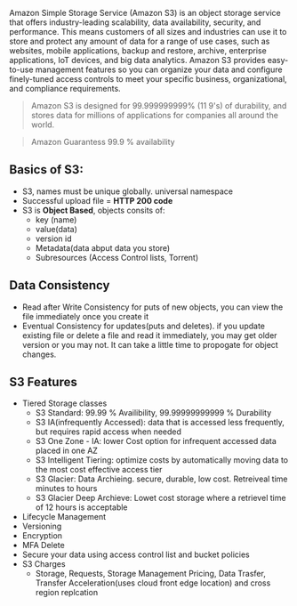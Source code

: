 Amazon Simple Storage Service (Amazon S3) is an object storage service that offers industry-leading scalability, data availability, security, and performance. This means customers of all sizes and industries can use it to store and protect any amount of data for a range of use cases, such as websites, mobile applications, backup and restore, archive, enterprise applications, IoT devices, and big data analytics. Amazon S3 provides easy-to-use management features so you can organize your data and configure finely-tuned access controls to meet your specific business, organizational, and compliance requirements. 


>Amazon S3 is designed for 99.999999999% (11 9's) of durability, and stores data for millions of applications for companies all around the world.

>Amazon Guarantess 99.9 % availability


## Basics of S3:
* S3, names must be unique globally. universal namespace
* Successful upload file = **HTTP 200 code**
* S3 is **Object Based**, objects consits of:
    * key (name)
    * value(data) 
    * version id
    * Metadata(data abput data you store)
    * Subresources (Access Control lists, Torrent)

## Data Consistency 
* Read after Write Consistency for puts of new objects, you can view the file immediately once you create it
* Eventual Consistency for updates(puts and deletes). if you update existing file or delete a file and read it immediately, you may get older version or you may not. It can take a little time to propogate for object changes.


## S3 Features
* Tiered Storage classes
   * S3 Standard: 99.99 % Availibility, 99.99999999999 % Durability
   * S3 IA(infrequently Accessed): data that is accessed less frequently, but requires rapid access when needed
   * S3 One Zone - IA: lower Cost option for infrequent accessed data placed in one AZ
   * S3 Intelligent Tiering: optimize costs by automatically moving data to the most cost effective access tier
   * S3 Glacier: Data Archieing. secure, durable, low cost. Retreiveal time minutes to hours
   * S3 Glacier Deep Archieve: Lowet cost storage where a retrievel time of 12 hours is acceptable
* Lifecycle Management
* Versioning
* Encryption
* MFA Delete
* Secure your data using access control list and bucket policies
* S3 Charges
   * Storage, Requests, Storage Management Pricing, Data Trasfer, Transfer Acceleration(uses cloud front edge location) and cross region replcation 

